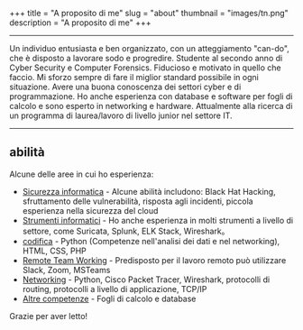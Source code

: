 +++
title = "A proposito di me"
slug = "about"
thumbnail = "images/tn.png"
description = "A proposito di me"
+++

---------------------------
Un individuo entusiasta e ben organizzato, con un atteggiamento "can-do", che è disposto a lavorare sodo e progredire. Studente al secondo anno di Cyber ​​Security e Computer Forensics. Fiducioso e motivato in quello che faccio. Mi sforzo sempre di fare il miglior standard possibile in ogni situazione. Avere una buona conoscenza dei settori cyber e di programmazione. Ho anche esperienza con database e software per fogli di calcolo e sono esperto in networking e hardware. Attualmente alla ricerca di un programma di laurea/lavoro di livello junior nel settore IT.

---------------------------

## abilità

Alcune delle aree in cui ho esperienza:

* [Sicurezza informatica]() - Alcune abilità includono: Black Hat Hacking, sfruttamento delle vulnerabilità, risposta agli incidenti, piccola esperienza nella sicurezza del cloud
* [Strumenti informatici]() - Ho anche esperienza in molti strumenti a livello di settore, come Suricata, Splunk, ELK Stack, Wireshark。
* [codifica]() - Python (Competenze nell'analisi dei dati e nel networking), HTML, CSS, PHP
* [Remote Team Working]() - Predisposto per il lavoro remoto può utilizzare Slack, Zoom, MSTeams
* [Networking]() - Python, Cisco Packet Tracer, Wireshark, protocolli di routing, protocolli a livello di applicazione, TCP/IP
* [Altre competenze]() - Fogli di calcolo e database

Grazie per aver letto!
